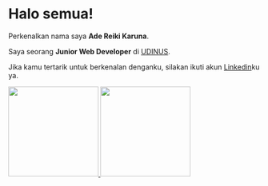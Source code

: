 # Halo semua! 

Perkenalkan nama saya **Ade Reiki Karuna**.

Saya seorang **Junior Web Developer** di [UDINUS](https://www.dinus.ac.id).

Jika kamu tertarik untuk berkenalan denganku, silakan ikuti akun [Linkedin](https://www.linkedin.com/in/reikidev/)ku ya.

<p align="left">
<a href="https://github.com/gilangadhan">
  <img height="180em" src="https://github-readme-stats-eight-theta.vercel.app/api?username=gilangadhan&show_icons=true&theme=algolia&include_all_commits=true&count_private=true"/>
  <img height="180em" src="https://github-readme-stats-eight-theta.vercel.app/api/top-langs/?username=gilangadhan&layout=compact&langs_count=8&theme=algolia"/>
</a>
</p>
